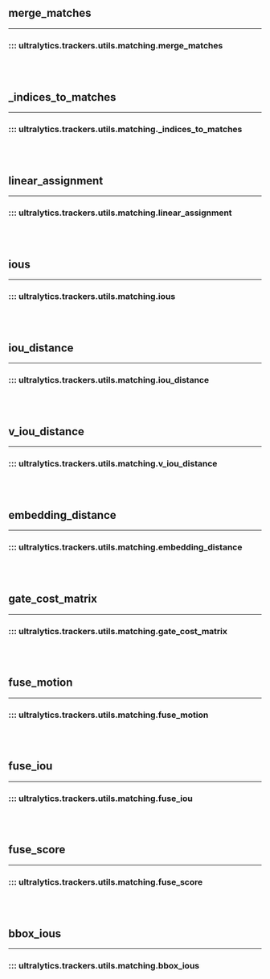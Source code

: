 ## merge_matches
---
### ::: ultralytics.trackers.utils.matching.merge_matches
<br><br>

## _indices_to_matches
---
### ::: ultralytics.trackers.utils.matching._indices_to_matches
<br><br>

## linear_assignment
---
### ::: ultralytics.trackers.utils.matching.linear_assignment
<br><br>

## ious
---
### ::: ultralytics.trackers.utils.matching.ious
<br><br>

## iou_distance
---
### ::: ultralytics.trackers.utils.matching.iou_distance
<br><br>

## v_iou_distance
---
### ::: ultralytics.trackers.utils.matching.v_iou_distance
<br><br>

## embedding_distance
---
### ::: ultralytics.trackers.utils.matching.embedding_distance
<br><br>

## gate_cost_matrix
---
### ::: ultralytics.trackers.utils.matching.gate_cost_matrix
<br><br>

## fuse_motion
---
### ::: ultralytics.trackers.utils.matching.fuse_motion
<br><br>

## fuse_iou
---
### ::: ultralytics.trackers.utils.matching.fuse_iou
<br><br>

## fuse_score
---
### ::: ultralytics.trackers.utils.matching.fuse_score
<br><br>

## bbox_ious
---
### ::: ultralytics.trackers.utils.matching.bbox_ious
<br><br>
